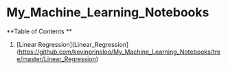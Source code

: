 # My_Machine_Learning_Notebooks


**Table of Contents **

1. [Linear Regression](Linear_Regression](https://github.com/kevinprinsloo/My_Machine_Learning_Notebooks/tree/master/Linear_Regression)
